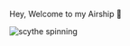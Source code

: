 Hey, Welcome to my Airship 👋


![scythe spinning](https://github.com/Rulcifer/Rulcifer/assets/78013578/ae528360-17f6-4275-9bc6-40ac86adfc33)

<p align="left>
  <a><img align="center" src="![68747470733a2f2f63646e2e6a7364656c6976722e6e65742f67682f64657669636f6e732f64657669636f6e2f69636f6e732f68746d6c352f68746d6c352d6f726967696e616c2e737667](https://github.com/Rulcifer/Rulcifer/assets/78013578/3d548cde-564a-412d-ae07-8b8fac986046))" alt="" height="30"></a> 
</p>

<!---Rulcifer/Rulcifer is a ✨ special ✨ repository because its `README.md` (this file) appears on your GitHub profile.
You can click the Preview link to take a look at your changes.
--->
